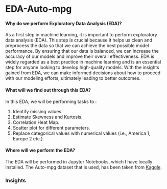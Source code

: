 # EDA-Auto-mpg
#### Why do we perform Exploratory Data Analysis (EDA)?
As a first step in machine learning, it is important to perform exploratory data analysis (EDA). This step is crucial because it helps us clean and preprocess the data so that we can achieve the best possible model performance. By ensuring that our data is balanced, we can increase the accuracy of our models and improve their overall effectiveness. EDA is widely regarded as a best practice in machine learning and is an essential step for anyone looking to develop high-quality models. With the insights gained from EDA, we can make informed decisions about how to proceed with our modeling efforts, ultimately leading to better outcomes.

#### What will we find out through this EDA?
In this EDA, we will be performing tasks to :
1. Identify missing values.
2. Estimate Skewness and Kurtosis.
3. Correlation Heat Map.
4. Scatter plot for different parameters.
5. Replace categorical values with numerical values (i.e., America 1, Europe 2 etc.).

#### Where will we perform the EDA?
The EDA will be performed in Jupyter Notebooks, which I have locally installed. The Auto-mpg dataset that is used, has been taken from [Kaggle](https://www.kaggle.com/datasets/uciml/autompg-dataset).

### Insights 
